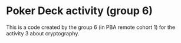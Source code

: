 # Poker Deck activity (group 6)

This is a code created by the group 6 (in PBA remote cohort 1) for the activity 3 about cryptography.
